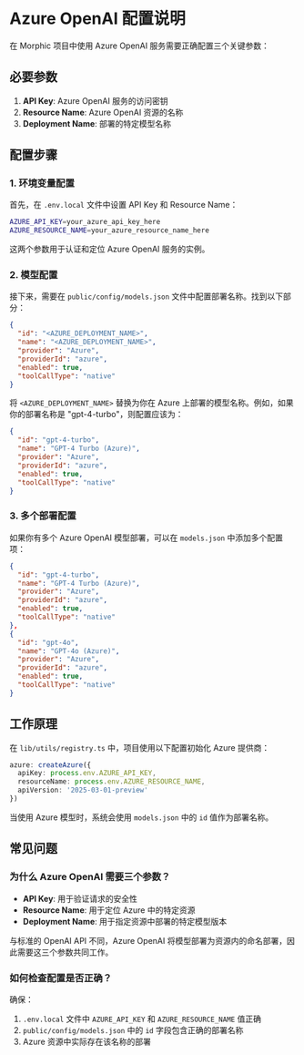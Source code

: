 # Azure OpenAI 配置说明

在 Morphic 项目中使用 Azure OpenAI 服务需要正确配置三个关键参数：

## 必要参数

1. **API Key**: Azure OpenAI 服务的访问密钥
2. **Resource Name**: Azure OpenAI 资源的名称
3. **Deployment Name**: 部署的特定模型名称

## 配置步骤

### 1. 环境变量配置

首先，在 `.env.local` 文件中设置 API Key 和 Resource Name：

```bash
AZURE_API_KEY=your_azure_api_key_here
AZURE_RESOURCE_NAME=your_azure_resource_name_here
```

这两个参数用于认证和定位 Azure OpenAI 服务的实例。

### 2. 模型配置

接下来，需要在 `public/config/models.json` 文件中配置部署名称。找到以下部分：

```json
{
  "id": "<AZURE_DEPLOYMENT_NAME>",
  "name": "<AZURE_DEPLOYMENT_NAME>",
  "provider": "Azure",
  "providerId": "azure",
  "enabled": true,
  "toolCallType": "native"
}
```

将 `<AZURE_DEPLOYMENT_NAME>` 替换为你在 Azure 上部署的模型名称。例如，如果你的部署名称是 "gpt-4-turbo"，则配置应该为：

```json
{
  "id": "gpt-4-turbo",
  "name": "GPT-4 Turbo (Azure)",
  "provider": "Azure",
  "providerId": "azure",
  "enabled": true,
  "toolCallType": "native"
}
```

### 3. 多个部署配置

如果你有多个 Azure OpenAI 模型部署，可以在 `models.json` 中添加多个配置项：

```json
{
  "id": "gpt-4-turbo",
  "name": "GPT-4 Turbo (Azure)",
  "provider": "Azure",
  "providerId": "azure",
  "enabled": true,
  "toolCallType": "native"
},
{
  "id": "gpt-4o",
  "name": "GPT-4o (Azure)",
  "provider": "Azure",
  "providerId": "azure",
  "enabled": true,
  "toolCallType": "native"
}
```

## 工作原理

在 `lib/utils/registry.ts` 中，项目使用以下配置初始化 Azure 提供商：

```typescript
azure: createAzure({
  apiKey: process.env.AZURE_API_KEY,
  resourceName: process.env.AZURE_RESOURCE_NAME,
  apiVersion: '2025-03-01-preview'
})
```

当使用 Azure 模型时，系统会使用 `models.json` 中的 `id` 值作为部署名称。

## 常见问题

### 为什么 Azure OpenAI 需要三个参数？

- **API Key**: 用于验证请求的安全性
- **Resource Name**: 用于定位 Azure 中的特定资源
- **Deployment Name**: 用于指定资源中部署的特定模型版本

与标准的 OpenAI API 不同，Azure OpenAI 将模型部署为资源内的命名部署，因此需要这三个参数共同工作。

### 如何检查配置是否正确？

确保：
1. `.env.local` 文件中 `AZURE_API_KEY` 和 `AZURE_RESOURCE_NAME` 值正确
2. `public/config/models.json` 中的 `id` 字段包含正确的部署名称
3. Azure 资源中实际存在该名称的部署 